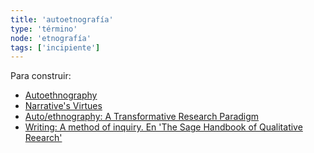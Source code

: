 ```yaml
---
title: 'autoetnografía'
type: 'término'
node: 'etnografía'
tags: ['incipiente']
---
```


Para construir:

- [Autoethnography](https://en.wikipedia.org/wiki/Autoethnography)
- [Narrative's Virtues](https://www.researchgate.net/publication/274194591_Narrative's_Virtues)
- [Auto/ethnography: A Transformative Research Paradigm](https://www.researchgate.net/publication/283502570_Autoethnography_A_Transformative_Research_Paradigm)
- [Writing: A method of inquiry. En 'The Sage Handbook of Qualitative Reearch'](https://www.academia.edu/42288604/THE_SAGE_HANDBOOK_OF_QUALITATIVE_RESEARCH_3rd_Ed_ed_by_Norman_K_Denzin_and_Yvonna_S_Lincoln_)
